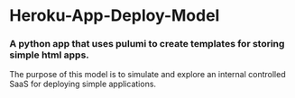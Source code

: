 # Heroku-App-Deploy-Model

### A python app that uses pulumi to create templates for storing simple html apps. 

The purpose of this model is to simulate and explore an internal controlled SaaS for deploying simple applications.
